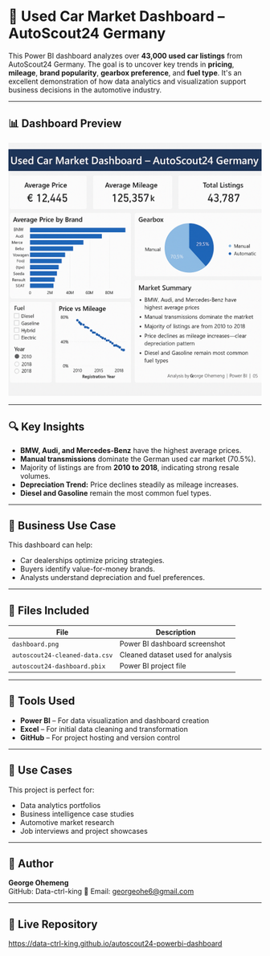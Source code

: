 # 🚗 Used Car Market Dashboard – AutoScout24 Germany

This Power BI dashboard analyzes over **43,000 used car listings** from AutoScout24 Germany. The goal is to uncover key trends in **pricing**, **mileage**, **brand popularity**, **gearbox preference**, and **fuel type**. It's an excellent demonstration of how data analytics and visualization support business decisions in the automotive industry.

---

## 📊 Dashboard Preview

![Dashboard Preview](dashboard.png)

---

## 🔍 Key Insights

- **BMW, Audi, and Mercedes-Benz** have the highest average prices.
- **Manual transmissions** dominate the German used car market (70.5%).
- Majority of listings are from **2010 to 2018**, indicating strong resale volumes.
- **Depreciation Trend:** Price declines steadily as mileage increases.
- **Diesel and Gasoline** remain the most common fuel types.

---

## 🧠 Business Use Case

This dashboard can help:
- Car dealerships optimize pricing strategies.
- Buyers identify value-for-money brands.
- Analysts understand depreciation and fuel preferences.

---

## 📁 Files Included

| File                         | Description                                 |
|-----------------------------|---------------------------------------------|
| `dashboard.png`             | Power BI dashboard screenshot               |
| `autoscout24-cleaned-data.csv` | Cleaned dataset used for analysis        |
| `autoscout24-dashboard.pbix`   | Power BI project file                    |

---

## 🧰 Tools Used

- **Power BI** – For data visualization and dashboard creation  
- **Excel** – For initial data cleaning and transformation  
- **GitHub** – For project hosting and version control  

---

## 💼 Use Cases

This project is perfect for:
- Data analytics portfolios
- Business intelligence case studies
- Automotive market research
- Job interviews and project showcases

---

## 👤 Author

**George Ohemeng**  
GitHub: Data-ctrl-king
📧 Email: georgeohe6@gmail.com  

---

## 🔗 Live Repository

  https://data-ctrl-king.github.io/autoscout24-powerbi-dashboard

